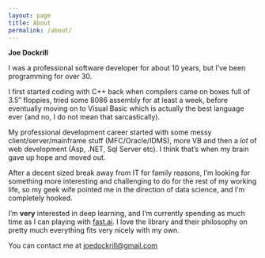 ```yaml
---
layout: page
title: About
permalink: /about/
---
```


**Joe Dockrill**

I was a professional software developer for about 10 years, but I’ve been programming for over 30.

I first started coding with C++ back when compilers came on boxes full of 3.5″ floppies, tried some 8086 assembly for at least a week, before eventually moving on to Visual Basic which is actually the best language ever (and no, I do not mean that sarcastically).

My professional development career started with some messy client/server/mainframe stuff (MFC/Oracle/IDMS), more VB and then a *lot* of web development (Asp, .NET, Sql Server etc). I think that’s when my brain gave up hope and moved out.

After a decent sized break away from IT for family reasons, I’m looking for something more interesting and challenging to do for the rest of my working life, so my geek wife pointed me in the direction of data science, and I’m completely hooked.

I’m **very** interested in deep learning, and I’m currently spending as much time as I can playing with [fast.ai](https://fast.ai). I love the library and their philosophy on pretty much everything fits very nicely with my own.

You can contact me at joedockrill@gmail.com
